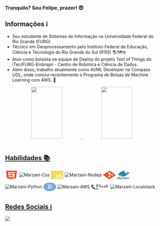 ### Tranquilo? Sou Felipe, prazer! 😎

## Informações ℹ️
- Sou estudante de Sistemas de Informação na Universidade Federal do Rio Grande (FURG)
- Técnico em Geoprocessamento pelo Instituto Federal de Educação, Ciência e Tecnologia do Rio Grande do Sul (IFRS) 🌎🗺️🌐
- Atuo como bolsista na equipe de Deploy do projeto Text of Things do iTec/FURG-Embrapii - Centro de Robótica e Ciência de Dados.
- Além disso, trabalho atualmente como AI/ML Developer na Compass UOL, onde concluí recentemente o Programa de Bolsas de Machine Learning com AWS. 🧭

<div align="center">
  <a href="https://github.com/FeMarzani">
  <img  height="170em" width="45%" src="https://github-readme-stats.vercel.app/api?username=FeMarzani&show_icons=true&theme=dracula"/>
  <img  height="170em" width="45%" src="https://github-readme-stats.vercel.app/api/top-langs/?username=FeMarzani&layout=compact&langs_count=7&theme=dracula"/>
</div><br>

## Habilidades 📚
<div style="display: inline-block">
  <img align="center" alt="Marzani-Html" height="28" width="42" src="https://raw.githubusercontent.com/devicons/devicon/master/icons/html5/html5-original.svg">
  <img align="center" alt="Marzani-Css" height="28" width="42" src="https://cdn.jsdelivr.net/gh/devicons/devicon/icons/css3/css3-original.svg">    
  <img align="center" alt="Marzani-Javascript" height="28" width="42" src="https://raw.githubusercontent.com/devicons/devicon/master/icons/javascript/javascript-plain.svg">
  <img align="center" alt="Marzani-Nodejs" height="28" width="42" src="https://cdn.jsdelivr.net/gh/devicons/devicon/icons/nodejs/nodejs-original.svg" />
  <img align="center" alt="Marzani-Git" height="28" width="42" src="https://raw.githubusercontent.com/devicons/devicon/master/icons/git/git-original.svg">
  <img align="center" alt="Marzani-Docker" height="34" width="42" src="https://raw.githubusercontent.com/devicons/devicon/1119b9f84c0290e0f0b38982099a2bd027a48bf1/icons/docker/docker-original-wordmark.svg" />
  <img align="center" alt="Marzani-Python" height="28" width="42" src="https://cdn.jsdelivr.net/gh/devicons/devicon/icons/python/python-original.svg">
  <img align="center" alt="Marzani-R" height="28" width="42" src="https://raw.githubusercontent.com/devicons/devicon/1119b9f84c0290e0f0b38982099a2bd027a48bf1/icons/rstudio/rstudio-original.svg">
  <img align="center" alt="Marzani-AWS" height="28" width="42" src="https://upload.wikimedia.org/wikipedia/commons/thumb/9/93/Amazon_Web_Services_Logo.svg/1024px-Amazon_Web_Services_Logo.svg.png">
  <img align="center" alt="Marzani-Flask" height="44" width="60" src="https://raw.githubusercontent.com/devicons/devicon/v2.15.1/icons/flask/flask-original-wordmark.svg">
  <img align="center" alt="Marzani-Localstack" width="25" src="https://localstack.gallerycdn.vsassets.io/extensions/localstack/localstack/0.1.1/1689254756002/Microsoft.VisualStudio.Services.Icons.Default">
</div>

## Redes Sociais ℹ️
<div style="display: inline-block">
  <a href = "https://linkedin.com/in/felipemarzani/"><img height="26" src="https://img.shields.io/badge/LinkedIn-0077B5?style=for-the-badge&logo=linkedin&logoColor=white" /a>
</div><br>
